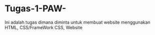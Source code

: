 # Tugas-1-PAW-
Ini adalah tugas dimana diminta untuk membuat website menggunakan HTML, CSS/FrameWork CSS, Website 
